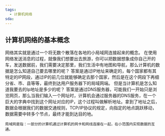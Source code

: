 ```yaml
---
tags:
  - 计算机网络
sda:
---
```




## 计算机网络的基本概念
网络其实就是通过一个将无数个散落在各地的小局域网连接起来的概念。
在使用网络发送消息的过程，就像我们想要出去旅游，你可以把数据想象成你自己开的车，发送数据前，我们需要决定那里，我们生活中有地图和导航，那么计算机的数据是怎么知道自己要去哪里的呢？
答案是通过IP地址来确定的，每个国家都有其特定的IP网段，通过IP的前几位就能够确定去那个国家，然后是在这个网段下再细分省、市、县等等，最终到达用户服务器下的局域网端。
但是当计算机是怎么知道我要去的Ip地址是多少的呢？
答案是通过DNS服务器，可能我们一开始只是浏览网页，那么当我们输入一个网址时，计算机会通过服务器的DNS服务，在一个巨大的字典中找到这个网址对应的IP，这个过程叫做解析地址。拿到了地址之后，数据会根据我们的数据交通规则，TCP/IP协议的规定，向指定的地点跳跃移动，数据需要中转多个节点，最终才能到达目的地。

	局域网是指：一部分的计算机通过计算机的网卡和网线连接在一起，在小范围内实现数据的互通。
